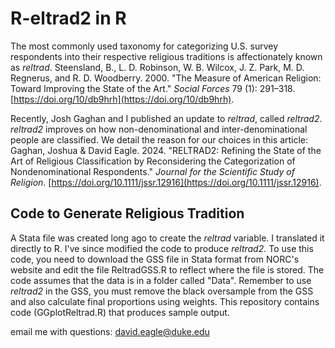# R-eltrad2 in R
The most commonly used taxonomy for categorizing U.S. survey respondents into their respective religious traditions is affectionately known as _reltrad_. Steensland, B., L. D. Robinson, W. B. Wilcox, J. Z. Park, M. D. Regnerus, and R. D. Woodberry. 2000. "The Measure of American Religion: Toward Improving the State of the Art." _Social Forces_ 79 (1): 291–318. [https://doi.org/10/db9hrh](https://doi.org/10/db9hrh).

Recently, Josh Gaghan and I published an update to _reltrad_, called *_reltrad2_*. *_reltrad2_* improves on how non-denominational and inter-denominational people are classified. We detail the reason for our choices in this article: Gaghan, Joshua & David Eagle. 2024. "RELTRAD2: Refining the State of the Art of Religious Classification by Reconsidering the Categorization of Nondenominational Respondents."
_Journal for the Scientific Study of Religion_. [https://doi.org/10.1111/jssr.12916](https://doi.org/10.1111/jssr.12916).

## Code to Generate Religious Tradition
A Stata file was created long ago to create the _reltrad_ variable. I translated it directly to R. I've since modified the code to produce *_reltrad2_*. To use this code, you need to download the GSS file in Stata format from NORC's website and edit the file ReltradGSS.R to reflect where the file is stored. The code assumes that the data is in a folder called "Data". Remember to use *_reltrad2_* in the GSS, you must remove the black oversample from the GSS and also calculate final proportions using weights. This repository contains code (GGplotReltrad.R) that produces sample output.

email me with questions: [david.eagle@duke.edu](mailto:david.eagle@duke.edu)
